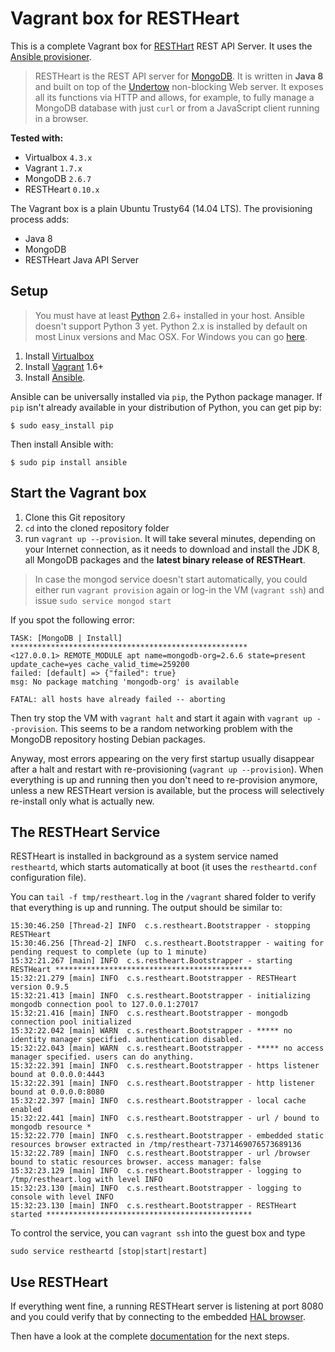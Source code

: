 # Vagrant box for RESTHeart #

This is a complete Vagrant box for [RESTHart](http://restheart.org) REST API Server. It uses the [Ansible provisioner](https://docs.vagrantup.com/v2/provisioning/ansible.html).

> RESTHeart is the REST API server for [MongoDB](https://www.mongodb.org). It is written in **Java 8** and built on top of the [Undertow](http://undertow.io) non-blocking Web server. It exposes all its functions via HTTP and allows, for example, to fully manage a MongoDB database with just `curl` or from a JavaScript client running in a browser. 

**Tested with:**

 * Virtualbox `4.3.x`
 * Vagrant `1.7.x`
 * MongoDB `2.6.7`
 * RESTHeart `0.10.x`

The Vagrant box is a plain Ubuntu Trusty64 (14.04 LTS). The provisioning process adds:

 * Java 8
 * MongoDB
 * RESTHeart Java API Server

## Setup ##

> You must have at least [Python](https://www.python.org/downloads/) 2.6+ installed in your host. Ansible doesn't support Python 3 yet. Python 2.x is installed by default on most Linux versions and Mac OSX. For Windows you can go [here](https://www.python.org/downloads/release/python-279/).

 1. Install [Virtualbox](https://www.virtualbox.org/wiki/Downloads)
 1. Install [Vagrant](https://www.vagrantup.com/downloads.html) 1.6+
 1. Install [Ansible](http://docs.ansible.com/intro_installation.html).

Ansible can be universally installed via `pip`, the Python package manager. If `pip` isn't already available in your distribution of Python, you can get pip by:

    $ sudo easy_install pip

Then install Ansible with:

    $ sudo pip install ansible


## Start the Vagrant box ##

 1. Clone this Git repository
 1. `cd` into the cloned repository folder
 1. run `vagrant up --provision`. It will take several minutes, depending on your Internet connection, as it needs to download and install the JDK 8, all MongoDB packages and the **latest binary release of RESTHeart**.

> In case the mongod service doesn't start automatically, you could either run `vagrant provision` again or log-in the VM (`vagrant ssh`) and issue `sudo service mongod start`

If you spot the following error:

    TASK: [MongoDB | Install] ***************************************************** 
    <127.0.0.1> REMOTE_MODULE apt name=mongodb-org=2.6.6 state=present update_cache=yes cache_valid_time=259200
    failed: [default] => {"failed": true}
    msg: No package matching 'mongodb-org' is available

    FATAL: all hosts have already failed -- aborting

Then try stop the VM with `vagrant halt` and start it again with `vagrant up --provision`. This seems to be a random networking problem with the MongoDB repository hosting Debian packages.

Anyway, most errors appearing on the very first startup usually disappear after a halt and restart with re-provisioning (`vagrant up --provision`). When everything is up and running then you don't need to re-provision anymore, unless a new RESTHeart version is available, but the process will selectively re-install only what is actually new.

## The RESTHeart Service ##

RESTHeart is installed in background as a system service named `restheartd`, which starts automatically at boot (it uses the `restheartd.conf` configuration file).

You can `tail -f tmp/restheart.log` in the `/vagrant` shared folder to verify that everything is up and running. The output should be similar to:

    15:30:46.250 [Thread-2] INFO  c.s.restheart.Bootstrapper - stopping RESTHeart
    15:30:46.256 [Thread-2] INFO  c.s.restheart.Bootstrapper - waiting for pending request to complete (up to 1 minute)
    15:32:21.267 [main] INFO  c.s.restheart.Bootstrapper - starting RESTHeart ********************************************
    15:32:21.279 [main] INFO  c.s.restheart.Bootstrapper - RESTHeart version 0.9.5
    15:32:21.413 [main] INFO  c.s.restheart.Bootstrapper - initializing mongodb connection pool to 127.0.0.1:27017 
    15:32:21.416 [main] INFO  c.s.restheart.Bootstrapper - mongodb connection pool initialized
    15:32:22.042 [main] WARN  c.s.restheart.Bootstrapper - ***** no identity manager specified. authentication disabled.
    15:32:22.043 [main] WARN  c.s.restheart.Bootstrapper - ***** no access manager specified. users can do anything.
    15:32:22.391 [main] INFO  c.s.restheart.Bootstrapper - https listener bound at 0.0.0.0:4443
    15:32:22.391 [main] INFO  c.s.restheart.Bootstrapper - http listener bound at 0.0.0.0:8080
    15:32:22.397 [main] INFO  c.s.restheart.Bootstrapper - local cache enabled
    15:32:22.441 [main] INFO  c.s.restheart.Bootstrapper - url / bound to mongodb resource *
    15:32:22.770 [main] INFO  c.s.restheart.Bootstrapper - embedded static resources browser extracted in /tmp/restheart-7371469076573689136
    15:32:22.789 [main] INFO  c.s.restheart.Bootstrapper - url /browser bound to static resources browser. access manager: false
    15:32:23.129 [main] INFO  c.s.restheart.Bootstrapper - logging to /tmp/restheart.log with level INFO
    15:32:23.130 [main] INFO  c.s.restheart.Bootstrapper - logging to console with level INFO
    15:32:23.130 [main] INFO  c.s.restheart.Bootstrapper - RESTHeart started **********************************************

To control the service, you can `vagrant ssh` into the guest box and type

    sudo service restheartd [stop|start|restart]

## Use RESTHeart ##

If everything went fine, a running RESTHeart server is listening at port 8080 and you could verify that by connecting to the embedded [HAL browser](http://localhost:8080/browser). 

Then have a look at the complete [documentation](http://restheart.org/docs/overview.html) for the next steps.
